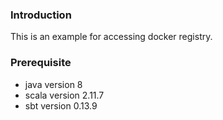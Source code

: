 ### Introduction

  This is an example for accessing docker registry.

### Prerequisite 

  * java version 8
  * scala version 2.11.7
  * sbt version 0.13.9
  
